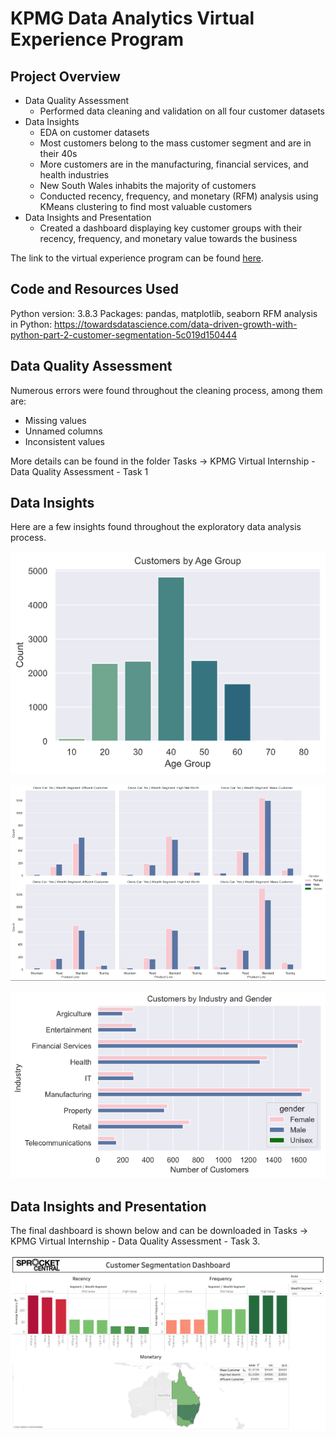 # KPMG Data Analytics Virtual Experience Program

## Project Overview

- Data Quality Assessment
  - Performed data cleaning and validation on all four customer datasets
- Data Insights
  - EDA on customer datasets 
  - Most customers belong to the mass customer segment and are in their 40s
  - More customers are in the manufacturing, financial services, and health industries
  - New South Wales inhabits the majority of customers
  - Conducted recency, frequency, and monetary (RFM) analysis using KMeans clustering to find most valuable customers
- Data Insights and Presentation
  - Created a dashboard displaying key customer groups with their recency, frequency, and monetary value towards the business

The link to the virtual experience program can be found [here](https://www.theforage.com/virtual-internships/theme/m7W4GMqeT3bh9Nb2c/KPMG-Data-Analytics-Virtual-Internship?ref=ssXd9eS4vMaefNQb5).

## Code and Resources Used

Python version: 3.8.3
Packages: pandas, matplotlib, seaborn
RFM analysis in Python: https://towardsdatascience.com/data-driven-growth-with-python-part-2-customer-segmentation-5c019d150444

## Data Quality Assessment

Numerous errors were found throughout the cleaning process, among them are:

- Missing values
- Unnamed columns
- Inconsistent values

More details can be found in the folder Tasks -> KPMG Virtual Internship - Data Quality Assessment - Task 1

## Data Insights

Here are a few insights found throughout the exploratory data analysis process.

![Age groups](Figures/age_groups.png)

![Categorical plot](Figures/cat_plot.png)

![Industry & gender](Figures/industry&gender.png)

## Data Insights and Presentation

The final dashboard is shown below and can be downloaded in Tasks -> KPMG Virtual Internship - Data Quality Assessment - Task 3.

![Sprocket Dashboard](Figures/dashboard.png)
